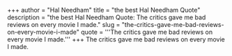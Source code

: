 +++
author = "Hal Needham"
title = "the best Hal Needham Quote"
description = "the best Hal Needham Quote: The critics gave me bad reviews on every movie I made."
slug = "the-critics-gave-me-bad-reviews-on-every-movie-i-made"
quote = '''The critics gave me bad reviews on every movie I made.'''
+++
The critics gave me bad reviews on every movie I made.
